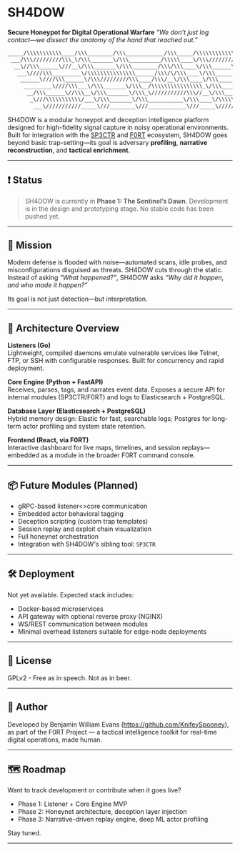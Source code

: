 # SH4DOW
**Secure Honeypot for Digital Operational Warfare**
_"We don’t just log contact—we dissect the anatomy of the hand that reached out.”_

```txt
_____/\\\\\\\\\\\____/\\\________/\\\____________/\\\_____/\\\\\\\\\\\\__________/\\\\\_______/\\\______________/\\\_        
 ___/\\\/////////\\\_\/\\\_______\/\\\__________/\\\\\____\/\\\////////\\\______/\\\///\\\____\/\\\_____________\/\\\_       
  __\//\\\______\///__\/\\\_______\/\\\________/\\\/\\\____\/\\\______\//\\\___/\\\/__\///\\\__\/\\\_____________\/\\\_      
   ___\////\\\_________\/\\\\\\\\\\\\\\\______/\\\/\/\\\____\/\\\_______\/\\\__/\\\______\//\\\_\//\\\____/\\\____/\\\__     
    ______\////\\\______\/\\\/////////\\\____/\\\/__\/\\\____\/\\\_______\/\\\_\/\\\_______\/\\\__\//\\\__/\\\\\__/\\\___    
     _________\////\\\___\/\\\_______\/\\\__/\\\\\\\\\\\\\\\\_\/\\\_______\/\\\_\//\\\______/\\\____\//\\\/\\\/\\\/\\\____   
      __/\\\______\//\\\__\/\\\_______\/\\\_\///////////\\\//__\/\\\_______/\\\___\///\\\__/\\\_______\//\\\\\\//\\\\\_____  
       _\///\\\\\\\\\\\/___\/\\\_______\/\\\___________\/\\\____\/\\\\\\\\\\\\/______\///\\\\\/_________\//\\\__\//\\\______ 
        ___\///////////_____\///________\///____________\///_____\////////////__________\/////____________\///____\///_______
```
SH4DOW is a modular honeypot and deception intelligence platform designed for high-fidelity signal capture in noisy operational environments. Built for integration with the [SP3CTR](https://github.com/KnifeySpooney/SP3CTR) and [F0RT](https://github.com/KnifeySpooney/F0RT) ecosystem, SH4DOW goes beyond basic trap-setting—its goal is adversary **profiling**, **narrative reconstruction**, and **tactical enrichment**.

---

## ❗ Status

> SH4DOW is currently in **Phase 1: The Sentinel’s Dawn**. Development is in the design and prototyping stage. No stable code has been pushed yet.

---

## 🎯 Mission

Modern defense is flooded with noise—automated scans, idle probes, and misconfigurations disguised as threats. SH4DOW cuts through the static. Instead of asking *“What happened?”*, SH4DOW asks *“Why did it happen, and who made it happen?”*

Its goal is not just detection—but interpretation.

---

## 🧠 Architecture Overview

**Listeners (Go)**  
Lightweight, compiled daemons emulate vulnerable services like Telnet, FTP, or SSH with configurable responses. Built for concurrency and rapid deployment.

**Core Engine (Python + FastAPI)**  
Receives, parses, tags, and narrates event data. Exposes a secure API for internal modules (SP3CTR/F0RT) and logs to Elasticsearch + PostgreSQL.

**Database Layer (Elasticsearch + PostgreSQL)**  
Hybrid memory design: Elastic for fast, searchable logs; Postgres for long-term actor profiling and system state retention.

**Frontend (React, via F0RT)**  
Interactive dashboard for live maps, timelines, and session replays—embedded as a module in the broader F0RT command console.

---

## 📦 Future Modules (Planned)

- gRPC-based listener<>core communication
- Embedded actor behavioral tagging
- Deception scripting (custom trap templates)
- Session replay and exploit chain visualization
- Full honeynet orchestration
- Integration with SH4DOW's sibling tool: `SP3CTR`

---

## 🛠 Deployment

Not yet available. Expected stack includes:

- Docker-based microservices
- API gateway with optional reverse proxy (NGINX)
- WS/REST communication between modules
- Minimal overhead listeners suitable for edge-node deployments

---

## 🧾 License

GPLv2 - Free as in speech. Not as in beer. 

---

## 👤 Author

Developed by Benjamin William Evans (https://github.com/KnifeySpooney), as part of the F0RT Project — a tactical intelligence toolkit for real-time digital operations, made human. 

---

## 🗺 Roadmap

Want to track development or contribute when it goes live?  
- Phase 1: Listener + Core Engine MVP  
- Phase 2: Honeynet architecture, deception layer injection  
- Phase 3: Narrative-driven replay engine, deep ML actor profiling  

Stay tuned.

---
